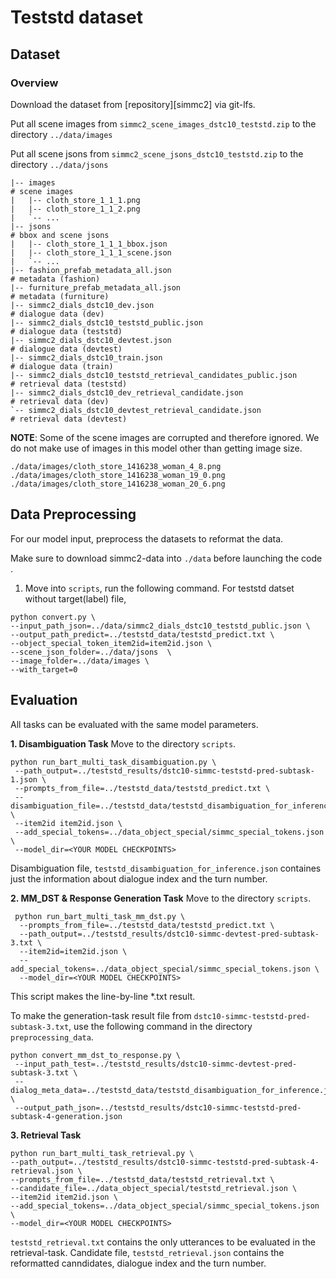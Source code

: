 # Teststd dataset 

## Dataset
### Overview
Download the dataset from [repository][simmc2] via git-lfs. 

Put all scene images from `simmc2_scene_images_dstc10_teststd.zip` to the directory `../data/images`

Put all scene jsons from `simmc2_scene_jsons_dstc10_teststd.zip` to the directory `../data/jsons`
```
|-- images                                                              # scene images
|   |-- cloth_store_1_1_1.png
|   |-- cloth_store_1_1_2.png
|   `-- ...
|-- jsons                                                               # bbox and scene jsons
|   |-- cloth_store_1_1_1_bbox.json
|   |-- cloth_store_1_1_1_scene.json
|   `-- ...
|-- fashion_prefab_metadata_all.json                                    # metadata (fashion)
|-- furniture_prefab_metadata_all.json                                  # metadata (furniture)
|-- simmc2_dials_dstc10_dev.json                                        # dialogue data (dev)
|-- simmc2_dials_dstc10_teststd_public.json                             # dialogue data (teststd)
|-- simmc2_dials_dstc10_devtest.json                                    # dialogue data (devtest)
|-- simmc2_dials_dstc10_train.json                                      # dialogue data (train)
|-- simmc2_dials_dstc10_teststd_retrieval_candidates_public.json        # retrieval data (teststd)
|-- simmc2_dials_dstc10_dev_retrieval_candidate.json                    # retrieval data (dev)
`-- simmc2_dials_dstc10_devtest_retrieval_candidate.json                # retrieval data (devtest)
```

**NOTE**: Some of the scene images are corrupted and therefore ignored. We do not make use of images in this model other than getting image size.
```
./data/images/cloth_store_1416238_woman_4_8.png
./data/images/cloth_store_1416238_woman_19_0.png
./data/images/cloth_store_1416238_woman_20_6.png
```

## **Data Preprocessing**
For our model input, preprocess the datasets to reformat the data. 

Make sure to download simmc2-data into `./data` before launching the code .
1. Move into `scripts`, run the following command.
For teststd datset without target(label) file,
```shell
python convert.py \
--input_path_json=../data/simmc2_dials_dstc10_teststd_public.json \
--output_path_predict=../teststd_data/teststd_predict.txt \
--object_special_token_item2id=item2id.json \
--scene_json_folder=../data/jsons  \
--image_folder=../data/images \
--with_target=0
```

## **Evaluation**
All tasks can be evaluated with the same model parameters.

**1. Disambiguation Task**
Move to the directory `scripts`.

```shell
python run_bart_multi_task_disambiguation.py \
 --path_output=../teststd_results/dstc10-simmc-teststd-pred-subtask-1.json \
 --prompts_from_file=../teststd_data/teststd_predict.txt \
 --disambiguation_file=../teststd_data/teststd_disambiguation_for_inference.json \
 --item2id item2id.json \
 --add_special_tokens=../data_object_special/simmc_special_tokens.json \
 --model_dir=<YOUR MODEL CHECKPOINTS> 
```

Disambiguation file, `teststd_disambiguation_for_inference.json` containes just the information about dialogue index and the turn number.

**2. MM_DST & Response Generation Task** 
Move to the directory `scripts`.

```shell
 python run_bart_multi_task_mm_dst.py \
  --prompts_from_file=../teststd_data/teststd_predict.txt \
  --path_output=../teststd_results/dstc10-simmc-devtest-pred-subtask-3.txt \
  --item2id=item2id.json \
  --add_special_tokens=../data_object_special/simmc_special_tokens.json \
  --model_dir=<YOUR MODEL CHECKPOINTS>
```
 
 This script makes the line-by-line *.txt result. 

To make the generation-task result file from `dstc10-simmc-teststd-pred-subtask-3.txt`, use the following command in the directory `preprocessing_data`. 

 ```shell
 python convert_mm_dst_to_response.py \
  --input_path_test=../teststd_results/dstc10-simmc-devtest-pred-subtask-3.txt \
  --dialog_meta_data=../teststd_data/teststd_disambiguation_for_inference.json \
  --output_path_json=../teststd_results/dstc10-simmc-teststd-pred-subtask-4-generation.json
```

**3. Retrieval Task**

```shell
python run_bart_multi_task_retrieval.py \
--path_output=../teststd_results/dstc10-simmc-teststd-pred-subtask-4-retrieval.json \
--prompts_from_file=../teststd_data/teststd_retrieval.txt \
--candidate_file=../data_object_special/teststd_retrieval.json \
--item2id item2id.json \
--add_special_tokens=../data_object_special/simmc_special_tokens.json \
--model_dir=<YOUR MODEL CHECKPOINTS>
```

`teststd_retrieval.txt` contains the only utterances to be evaluated in the retrieval-task.
Candidate file, `teststd_retrieval.json` contains the reformatted canndidates, dialogue index and the turn number.
